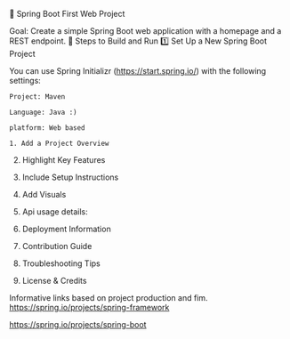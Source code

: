 📌 Spring Boot First Web Project

Goal: Create a simple Spring Boot web application with a homepage and a REST endpoint.
🚀 Steps to Build and Run
1️⃣ Set Up a New Spring Boot Project

You can use Spring Initializr (https://start.spring.io/) with the following settings:

    Project: Maven

    Language: Java :)

    platform: Web based

    1. Add a Project Overview

2. Highlight Key Features

3. Include Setup Instructions

4. Add Visuals
   
6. Api usage details:
   
7. Deployment Information
   
7. Contribution Guide
   
9. Troubleshooting Tips
    
9. License & Credits

Informative links based on project production and fim.
https://spring.io/projects/spring-framework

https://spring.io/projects/spring-boot



